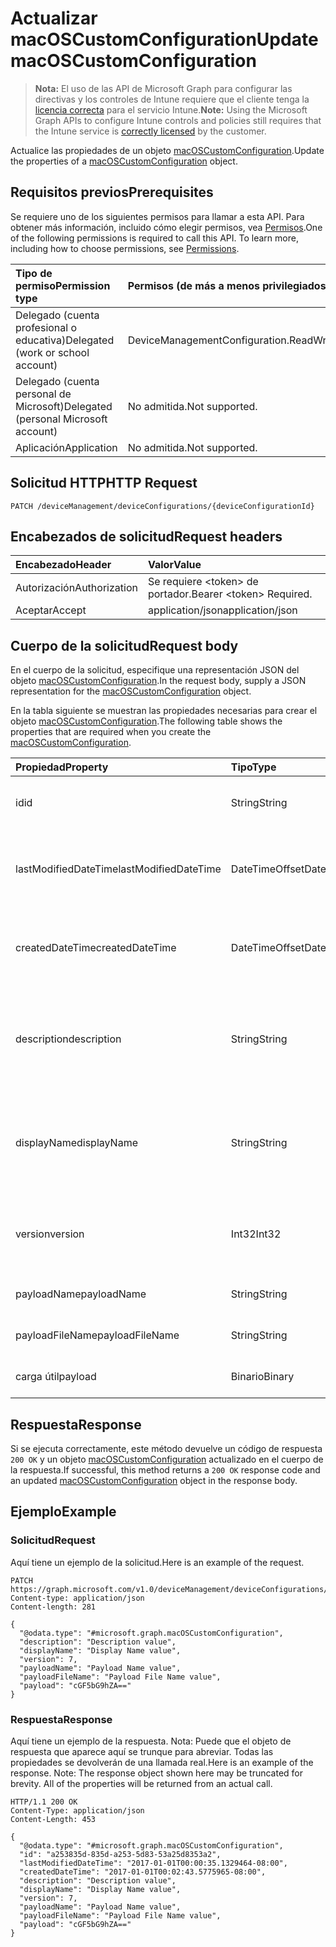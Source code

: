 # <a name="update-macoscustomconfiguration"></a><span data-ttu-id="71acf-101">Actualizar macOSCustomConfiguration</span><span class="sxs-lookup"><span data-stu-id="71acf-101">Update macOSCustomConfiguration</span></span>

> <span data-ttu-id="71acf-102">**Nota:** El uso de las API de Microsoft Graph para configurar las directivas y los controles de Intune requiere que el cliente tenga la [licencia correcta](https://go.microsoft.com/fwlink/?linkid=839381) para el servicio Intune.</span><span class="sxs-lookup"><span data-stu-id="71acf-102">**Note:** Using the Microsoft Graph APIs to configure Intune controls and policies still requires that the Intune service is [correctly licensed](https://go.microsoft.com/fwlink/?linkid=839381) by the customer.</span></span>

<span data-ttu-id="71acf-103">Actualice las propiedades de un objeto [macOSCustomConfiguration](../resources/intune_deviceconfig_macoscustomconfiguration.md).</span><span class="sxs-lookup"><span data-stu-id="71acf-103">Update the properties of a [macOSCustomConfiguration](../resources/intune_deviceconfig_macoscustomconfiguration.md) object.</span></span>
## <a name="prerequisites"></a><span data-ttu-id="71acf-104">Requisitos previos</span><span class="sxs-lookup"><span data-stu-id="71acf-104">Prerequisites</span></span>
<span data-ttu-id="71acf-p101">Se requiere uno de los siguientes permisos para llamar a esta API. Para obtener más información, incluido cómo elegir permisos, vea [Permisos](../../../concepts/permissions_reference.md).</span><span class="sxs-lookup"><span data-stu-id="71acf-p101">One of the following permissions is required to call this API. To learn more, including how to choose permissions, see [Permissions](../../../concepts/permissions_reference.md).</span></span>

|<span data-ttu-id="71acf-107">Tipo de permiso</span><span class="sxs-lookup"><span data-stu-id="71acf-107">Permission type</span></span>|<span data-ttu-id="71acf-108">Permisos (de más a menos privilegiados)</span><span class="sxs-lookup"><span data-stu-id="71acf-108">Permissions (from most to least privileged)</span></span>|
|:---|:---|
|<span data-ttu-id="71acf-109">Delegado (cuenta profesional o educativa)</span><span class="sxs-lookup"><span data-stu-id="71acf-109">Delegated (work or school account)</span></span>|<span data-ttu-id="71acf-110">DeviceManagementConfiguration.ReadWrite.All</span><span class="sxs-lookup"><span data-stu-id="71acf-110">DeviceManagementConfiguration.ReadWrite.All</span></span>|
|<span data-ttu-id="71acf-111">Delegado (cuenta personal de Microsoft)</span><span class="sxs-lookup"><span data-stu-id="71acf-111">Delegated (personal Microsoft account)</span></span>|<span data-ttu-id="71acf-112">No admitida.</span><span class="sxs-lookup"><span data-stu-id="71acf-112">Not supported.</span></span>|
|<span data-ttu-id="71acf-113">Aplicación</span><span class="sxs-lookup"><span data-stu-id="71acf-113">Application</span></span>|<span data-ttu-id="71acf-114">No admitida.</span><span class="sxs-lookup"><span data-stu-id="71acf-114">Not supported.</span></span>|

## <a name="http-request"></a><span data-ttu-id="71acf-115">Solicitud HTTP</span><span class="sxs-lookup"><span data-stu-id="71acf-115">HTTP Request</span></span>
<!-- {
  "blockType": "ignored"
}
-->
``` http
PATCH /deviceManagement/deviceConfigurations/{deviceConfigurationId}
```

## <a name="request-headers"></a><span data-ttu-id="71acf-116">Encabezados de solicitud</span><span class="sxs-lookup"><span data-stu-id="71acf-116">Request headers</span></span>
|<span data-ttu-id="71acf-117">Encabezado</span><span class="sxs-lookup"><span data-stu-id="71acf-117">Header</span></span>|<span data-ttu-id="71acf-118">Valor</span><span class="sxs-lookup"><span data-stu-id="71acf-118">Value</span></span>|
|:---|:---|
|<span data-ttu-id="71acf-119">Autorización</span><span class="sxs-lookup"><span data-stu-id="71acf-119">Authorization</span></span>|<span data-ttu-id="71acf-120">Se requiere &lt;token&gt; de portador.</span><span class="sxs-lookup"><span data-stu-id="71acf-120">Bearer &lt;token&gt; Required.</span></span>|
|<span data-ttu-id="71acf-121">Aceptar</span><span class="sxs-lookup"><span data-stu-id="71acf-121">Accept</span></span>|<span data-ttu-id="71acf-122">application/json</span><span class="sxs-lookup"><span data-stu-id="71acf-122">application/json</span></span>|

## <a name="request-body"></a><span data-ttu-id="71acf-123">Cuerpo de la solicitud</span><span class="sxs-lookup"><span data-stu-id="71acf-123">Request body</span></span>
<span data-ttu-id="71acf-124">En el cuerpo de la solicitud, especifique una representación JSON del objeto [macOSCustomConfiguration](../resources/intune_deviceconfig_macoscustomconfiguration.md).</span><span class="sxs-lookup"><span data-stu-id="71acf-124">In the request body, supply a JSON representation for the [macOSCustomConfiguration](../resources/intune_deviceconfig_macoscustomconfiguration.md) object.</span></span>

<span data-ttu-id="71acf-125">En la tabla siguiente se muestran las propiedades necesarias para crear el objeto [macOSCustomConfiguration](../resources/intune_deviceconfig_macoscustomconfiguration.md).</span><span class="sxs-lookup"><span data-stu-id="71acf-125">The following table shows the properties that are required when you create the [macOSCustomConfiguration](../resources/intune_deviceconfig_macoscustomconfiguration.md).</span></span>

|<span data-ttu-id="71acf-126">Propiedad</span><span class="sxs-lookup"><span data-stu-id="71acf-126">Property</span></span>|<span data-ttu-id="71acf-127">Tipo</span><span class="sxs-lookup"><span data-stu-id="71acf-127">Type</span></span>|<span data-ttu-id="71acf-128">Descripción</span><span class="sxs-lookup"><span data-stu-id="71acf-128">Description</span></span>|
|:---|:---|:---|
|<span data-ttu-id="71acf-129">id</span><span class="sxs-lookup"><span data-stu-id="71acf-129">id</span></span>|<span data-ttu-id="71acf-130">String</span><span class="sxs-lookup"><span data-stu-id="71acf-130">String</span></span>|<span data-ttu-id="71acf-131">Clave de la entidad.</span><span class="sxs-lookup"><span data-stu-id="71acf-131">Key of the entity.</span></span> <span data-ttu-id="71acf-132">Heredado de [deviceConfiguration](../resources/intune_deviceconfig_deviceconfiguration.md)</span><span class="sxs-lookup"><span data-stu-id="71acf-132">Inherited from [deviceConfiguration](../resources/intune_deviceconfig_deviceconfiguration.md)</span></span>|
|<span data-ttu-id="71acf-133">lastModifiedDateTime</span><span class="sxs-lookup"><span data-stu-id="71acf-133">lastModifiedDateTime</span></span>|<span data-ttu-id="71acf-134">DateTimeOffset</span><span class="sxs-lookup"><span data-stu-id="71acf-134">DateTimeOffset</span></span>|<span data-ttu-id="71acf-135">Fecha y hora en la que se modificó el objeto por última vez.</span><span class="sxs-lookup"><span data-stu-id="71acf-135">DateTime the object was last modified.</span></span> <span data-ttu-id="71acf-136">Heredado de [deviceConfiguration](../resources/intune_deviceconfig_deviceconfiguration.md)</span><span class="sxs-lookup"><span data-stu-id="71acf-136">Inherited from [deviceConfiguration](../resources/intune_deviceconfig_deviceconfiguration.md)</span></span>|
|<span data-ttu-id="71acf-137">createdDateTime</span><span class="sxs-lookup"><span data-stu-id="71acf-137">createdDateTime</span></span>|<span data-ttu-id="71acf-138">DateTimeOffset</span><span class="sxs-lookup"><span data-stu-id="71acf-138">DateTimeOffset</span></span>|<span data-ttu-id="71acf-139">Fecha y hora en la que se creó el objeto.</span><span class="sxs-lookup"><span data-stu-id="71acf-139">DateTime the object was created.</span></span> <span data-ttu-id="71acf-140">Heredado de [deviceConfiguration](../resources/intune_deviceconfig_deviceconfiguration.md)</span><span class="sxs-lookup"><span data-stu-id="71acf-140">Inherited from [deviceConfiguration](../resources/intune_deviceconfig_deviceconfiguration.md)</span></span>|
|<span data-ttu-id="71acf-141">description</span><span class="sxs-lookup"><span data-stu-id="71acf-141">description</span></span>|<span data-ttu-id="71acf-142">String</span><span class="sxs-lookup"><span data-stu-id="71acf-142">String</span></span>|<span data-ttu-id="71acf-143">Descripción proporcionada por el administrador de la configuración del dispositivo.</span><span class="sxs-lookup"><span data-stu-id="71acf-143">Admin provided description of the Device Configuration.</span></span> <span data-ttu-id="71acf-144">Heredado de [deviceConfiguration](../resources/intune_deviceconfig_deviceconfiguration.md)</span><span class="sxs-lookup"><span data-stu-id="71acf-144">Inherited from [deviceConfiguration](../resources/intune_deviceconfig_deviceconfiguration.md)</span></span>|
|<span data-ttu-id="71acf-145">displayName</span><span class="sxs-lookup"><span data-stu-id="71acf-145">displayName</span></span>|<span data-ttu-id="71acf-146">String</span><span class="sxs-lookup"><span data-stu-id="71acf-146">String</span></span>|<span data-ttu-id="71acf-147">Nombre proporcionado por el administrador de la configuración del dispositivo.</span><span class="sxs-lookup"><span data-stu-id="71acf-147">Admin provided name of the device configuration.</span></span> <span data-ttu-id="71acf-148">Heredado de [deviceConfiguration](../resources/intune_deviceconfig_deviceconfiguration.md)</span><span class="sxs-lookup"><span data-stu-id="71acf-148">Inherited from [deviceConfiguration](../resources/intune_deviceconfig_deviceconfiguration.md)</span></span>|
|<span data-ttu-id="71acf-149">version</span><span class="sxs-lookup"><span data-stu-id="71acf-149">version</span></span>|<span data-ttu-id="71acf-150">Int32</span><span class="sxs-lookup"><span data-stu-id="71acf-150">Int32</span></span>|<span data-ttu-id="71acf-151">Versión de la configuración del dispositivo.</span><span class="sxs-lookup"><span data-stu-id="71acf-151">Version of the device configuration.</span></span> <span data-ttu-id="71acf-152">Heredado de [deviceConfiguration](../resources/intune_deviceconfig_deviceconfiguration.md)</span><span class="sxs-lookup"><span data-stu-id="71acf-152">Inherited from [deviceConfiguration](../resources/intune_deviceconfig_deviceconfiguration.md)</span></span>|
|<span data-ttu-id="71acf-153">payloadName</span><span class="sxs-lookup"><span data-stu-id="71acf-153">payloadName</span></span>|<span data-ttu-id="71acf-154">String</span><span class="sxs-lookup"><span data-stu-id="71acf-154">String</span></span>|<span data-ttu-id="71acf-155">Nombre que se muestra al usuario.</span><span class="sxs-lookup"><span data-stu-id="71acf-155">Name that is displayed to the user.</span></span>|
|<span data-ttu-id="71acf-156">payloadFileName</span><span class="sxs-lookup"><span data-stu-id="71acf-156">payloadFileName</span></span>|<span data-ttu-id="71acf-157">String</span><span class="sxs-lookup"><span data-stu-id="71acf-157">String</span></span>|<span data-ttu-id="71acf-158">Nombre de archivo de carga útil (\*.mobileconfig</span><span class="sxs-lookup"><span data-stu-id="71acf-158">Payload file name (\*.mobileconfig</span></span> | <span data-ttu-id="71acf-159">\*.xml).</span><span class="sxs-lookup"><span data-stu-id="71acf-159">\*.xml).</span></span>|
|<span data-ttu-id="71acf-160">carga útil</span><span class="sxs-lookup"><span data-stu-id="71acf-160">payload</span></span>|<span data-ttu-id="71acf-161">Binario</span><span class="sxs-lookup"><span data-stu-id="71acf-161">Binary</span></span>|<span data-ttu-id="71acf-162">Carga útil.</span><span class="sxs-lookup"><span data-stu-id="71acf-162">Payload.</span></span> <span data-ttu-id="71acf-163">(Matriz de bytes codificada UTF8)</span><span class="sxs-lookup"><span data-stu-id="71acf-163">(UTF8 encoded byte array)</span></span>|



## <a name="response"></a><span data-ttu-id="71acf-164">Respuesta</span><span class="sxs-lookup"><span data-stu-id="71acf-164">Response</span></span>
<span data-ttu-id="71acf-165">Si se ejecuta correctamente, este método devuelve un código de respuesta `200 OK` y un objeto [macOSCustomConfiguration](../resources/intune_deviceconfig_macoscustomconfiguration.md) actualizado en el cuerpo de la respuesta.</span><span class="sxs-lookup"><span data-stu-id="71acf-165">If successful, this method returns a `200 OK` response code and an updated [macOSCustomConfiguration](../resources/intune_deviceconfig_macoscustomconfiguration.md) object in the response body.</span></span>

## <a name="example"></a><span data-ttu-id="71acf-166">Ejemplo</span><span class="sxs-lookup"><span data-stu-id="71acf-166">Example</span></span>
### <a name="request"></a><span data-ttu-id="71acf-167">Solicitud</span><span class="sxs-lookup"><span data-stu-id="71acf-167">Request</span></span>
<span data-ttu-id="71acf-168">Aquí tiene un ejemplo de la solicitud.</span><span class="sxs-lookup"><span data-stu-id="71acf-168">Here is an example of the request.</span></span>
``` http
PATCH https://graph.microsoft.com/v1.0/deviceManagement/deviceConfigurations/{deviceConfigurationId}
Content-type: application/json
Content-length: 281

{
  "@odata.type": "#microsoft.graph.macOSCustomConfiguration",
  "description": "Description value",
  "displayName": "Display Name value",
  "version": 7,
  "payloadName": "Payload Name value",
  "payloadFileName": "Payload File Name value",
  "payload": "cGF5bG9hZA=="
}
```

### <a name="response"></a><span data-ttu-id="71acf-169">Respuesta</span><span class="sxs-lookup"><span data-stu-id="71acf-169">Response</span></span>
<span data-ttu-id="71acf-p109">Aquí tiene un ejemplo de la respuesta. Nota: Puede que el objeto de respuesta que aparece aquí se trunque para abreviar. Todas las propiedades se devolverán de una llamada real.</span><span class="sxs-lookup"><span data-stu-id="71acf-p109">Here is an example of the response. Note: The response object shown here may be truncated for brevity. All of the properties will be returned from an actual call.</span></span>
``` http
HTTP/1.1 200 OK
Content-Type: application/json
Content-Length: 453

{
  "@odata.type": "#microsoft.graph.macOSCustomConfiguration",
  "id": "a253835d-835d-a253-5d83-53a25d8353a2",
  "lastModifiedDateTime": "2017-01-01T00:00:35.1329464-08:00",
  "createdDateTime": "2017-01-01T00:02:43.5775965-08:00",
  "description": "Description value",
  "displayName": "Display Name value",
  "version": 7,
  "payloadName": "Payload Name value",
  "payloadFileName": "Payload File Name value",
  "payload": "cGF5bG9hZA=="
}
```



